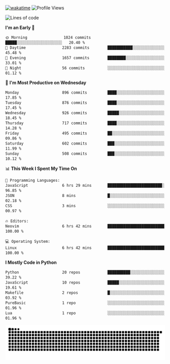 [![wakatime](https://wakatime.com/badge/user/b920b284-3cde-4cd4-b72e-f7f22d050b16.svg)](https://wakatime.com/@b920b284-3cde-4cd4-b72e-f7f22d050b16)
![Profile Views](http://img.shields.io/badge/Profile%20Views-4586-blue)
<!--START_SECTION:waka-->
![Lines of code](https://img.shields.io/badge/From%20Hello%20World%20I%27ve%20Written-6.4%20million%20lines%20of%20code-blue)

**I'm an Early 🐤** 

```text
🌞 Morning                1024 commits        █████░░░░░░░░░░░░░░░░░░░░   20.40 % 
🌆 Daytime                2283 commits        ███████████░░░░░░░░░░░░░░   45.48 % 
🌃 Evening                1657 commits        ████████░░░░░░░░░░░░░░░░░   33.01 % 
🌙 Night                  56 commits          ░░░░░░░░░░░░░░░░░░░░░░░░░   01.12 % 
```
📅 **I'm Most Productive on Wednesday** 

```text
Monday                   896 commits         ████░░░░░░░░░░░░░░░░░░░░░   17.85 % 
Tuesday                  876 commits         ████░░░░░░░░░░░░░░░░░░░░░   17.45 % 
Wednesday                926 commits         █████░░░░░░░░░░░░░░░░░░░░   18.45 % 
Thursday                 717 commits         ████░░░░░░░░░░░░░░░░░░░░░   14.28 % 
Friday                   495 commits         ██░░░░░░░░░░░░░░░░░░░░░░░   09.86 % 
Saturday                 602 commits         ███░░░░░░░░░░░░░░░░░░░░░░   11.99 % 
Sunday                   508 commits         ███░░░░░░░░░░░░░░░░░░░░░░   10.12 % 
```


📊 **This Week I Spent My Time On** 

```text
💬 Programming Languages: 
JavaScript               6 hrs 29 mins       ████████████████████████░   96.85 % 
JSON                     8 mins              █░░░░░░░░░░░░░░░░░░░░░░░░   02.18 % 
CSS                      3 mins              ░░░░░░░░░░░░░░░░░░░░░░░░░   00.97 % 

🔥 Editors: 
Neovim                   6 hrs 42 mins       █████████████████████████   100.00 % 

💻 Operating System: 
Linux                    6 hrs 42 mins       █████████████████████████   100.00 % 
```

**I Mostly Code in Python** 

```text
Python                   20 repos            ██████████░░░░░░░░░░░░░░░   39.22 % 
JavaScript               10 repos            █████░░░░░░░░░░░░░░░░░░░░   19.61 % 
Makefile                 2 repos             █░░░░░░░░░░░░░░░░░░░░░░░░   03.92 % 
PureBasic                1 repo              ░░░░░░░░░░░░░░░░░░░░░░░░░   01.96 % 
Lua                      1 repo              ░░░░░░░░░░░░░░░░░░░░░░░░░   01.96 % 
```




<!--END_SECTION:waka-->
![Snake animation](https://raw.githubusercontent.com/timmypidashev/timmypidashev/main/commits.svg)

